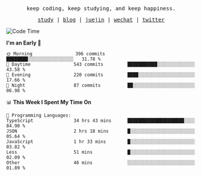 <p align="center">
  <samp>
    <span>keep coding, keep studying, and keep happiness.</span>
  </samp>
</p>

<p align="center">
  <samp>
    <a href="https://github.com/ouduidui/fe-study">study</a> |
    <a href="https://deweyou.me">blog</a>  |
    <a href="https://juejin.cn/user/4309700183594366">juejin</a> |
    <a href="https://user-images.githubusercontent.com/54696834/165071004-6509e3f2-90c3-448c-9d92-3da42b0c2021.jpeg">wechat</a> |
    <a href="https://twitter.com/ouduidui">twitter</a>
  </samp>
</p>

<!--START_SECTION:waka-->
![Code Time](http://img.shields.io/badge/Code%20Time-4%2C622%20hrs%2023%20mins-blue)

**I'm an Early 🐤** 

```text
🌞 Morning                396 commits         ████████░░░░░░░░░░░░░░░░░   31.78 % 
🌆 Daytime                543 commits         ███████████░░░░░░░░░░░░░░   43.58 % 
🌃 Evening                220 commits         ████░░░░░░░░░░░░░░░░░░░░░   17.66 % 
🌙 Night                  87 commits          ██░░░░░░░░░░░░░░░░░░░░░░░   06.98 % 
```


📊 **This Week I Spent My Time On** 

```text
💬 Programming Languages: 
TypeScript               34 hrs 43 mins      █████████████████████░░░░   84.90 % 
JSON                     2 hrs 18 mins       █░░░░░░░░░░░░░░░░░░░░░░░░   05.64 % 
JavaScript               1 hr 33 mins        █░░░░░░░░░░░░░░░░░░░░░░░░   03.82 % 
Less                     51 mins             █░░░░░░░░░░░░░░░░░░░░░░░░   02.09 % 
Other                    46 mins             ░░░░░░░░░░░░░░░░░░░░░░░░░   01.89 % 
```


<!--END_SECTION:waka-->
